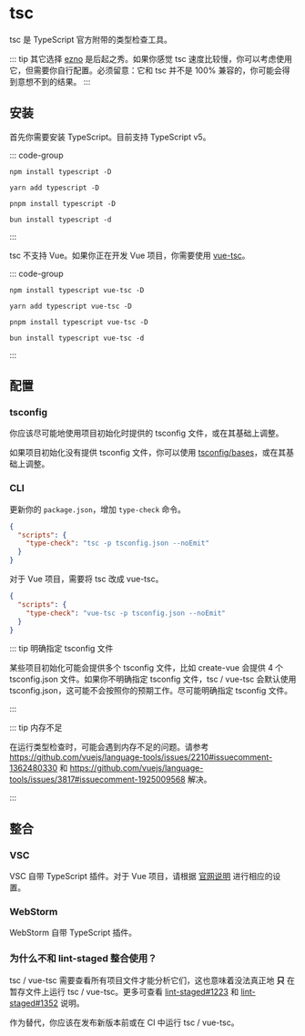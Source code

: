 # tsc

tsc 是 TypeScript 官方附带的类型检查工具。

::: tip 其它选择
[ezno](https://github.com/kaleidawave/ezno) 是后起之秀。如果你感觉 tsc 速度比较慢，你可以考虑使用它，但需要你自行配置。必须留意：它和 tsc 并不是 100% 兼容的，你可能会得到意想不到的结果。
:::

## 安装

首先你需要安装 TypeScript。目前支持 TypeScript v5。

::: code-group

```shell [npm]
npm install typescript -D
```

```shell [yarn]
yarn add typescript -D
```

```shell [pnpm]
pnpm install typescript -D
```

```shell [bun(experimental)]
bun install typescript -d
```

:::

tsc 不支持 Vue。如果你正在开发 Vue 项目，你需要使用 [vue-tsc](https://www.npmjs.com/package/vue-tsc)。

::: code-group

```shell [npm]
npm install typescript vue-tsc -D
```

```shell [yarn]
yarn add typescript vue-tsc -D
```

```shell [pnpm]
pnpm install typescript vue-tsc -D
```

```shell [bun(experimental)]
bun install typescript vue-tsc -d
```

:::

## 配置

### tsconfig

你应该尽可能地使用项目初始化时提供的 tsconfig 文件，或在其基础上调整。

如果项目初始化没有提供 tsconfig 文件，你可以使用 [tsconfig/bases](https://github.com/tsconfig/bases)，或在其基础上调整。

### CLI

更新你的 `package.json`，增加 `type-check` 命令。

```json
{
  "scripts": {
    "type-check": "tsc -p tsconfig.json --noEmit"
  }
}
```

对于 Vue 项目，需要将 tsc 改成 vue-tsc。

```json
{
  "scripts": {
    "type-check": "vue-tsc -p tsconfig.json --noEmit"
  }
}
```

::: tip 明确指定 tsconfig 文件

某些项目初始化可能会提供多个 tsconfig 文件，比如 create-vue 会提供 4 个 tsconfig.json 文件。如果你不明确指定 tsconfig 文件，tsc / vue-tsc 会默认使用 tsconfig.json，这可能不会按照你的预期工作。尽可能明确指定 tsconfig 文件。

:::

::: tip 内存不足

在运行类型检查时，可能会遇到内存不足的问题。请参考 https://github.com/vuejs/language-tools/issues/2210#issuecomment-1362480330 和 https://github.com/vuejs/language-tools/issues/3817#issuecomment-1925009568 解决。

:::

## 整合

### VSC

VSC 自带 TypeScript 插件。对于 Vue 项目，请根据 [官网说明](https://cn.vuejs.org/guide/typescript/overview.html) 进行相应的设置。

### WebStorm

WebStorm 自带 TypeScript 插件。

### 为什么不和 lint-staged 整合使用？

tsc / vue-tsc 需要查看所有项目文件才能分析它们，这也意味着没法真正地 **只** 在暂存文件上运行 tsc / vue-tsc。更多可查看 [lint-staged#1223](https://github.com/lint-staged/lint-staged/issues/1223) 和 [lint-staged#1352](https://github.com/lint-staged/lint-staged/pull/1352) 说明。

作为替代，你应该在发布新版本前或在 CI 中运行 tsc / vue-tsc。
